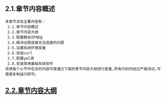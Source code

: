 
## 2.1.章节内容概述
    本章节涉及主要内容有：
     2.1.章节内容概述
     2.2.章节内容大纲
     2.3.配置静态IP地址
     2.4.解决远程连接无法连接的问题
     2.5.设置系统环境变量
     2.6.安装curl
     2.7.配置yml源
     2.8.安装常用基础系统软件
	具体每个小节中包含的内容可使通过下面的章节内容大纲进行查看,所有代码均经过严格测试,可直接复制运行即可。

## <a href="/enhance/markmap/environment/centos/centos7/chapter/centos7-outline5-chapter2.html" target="_blank">2.2.章节内容大纲</a>

<Markmap localtion="/enhance/markmap/environment/centos/centos7/chapter/centos7-outline5-chapter2.html"/>



